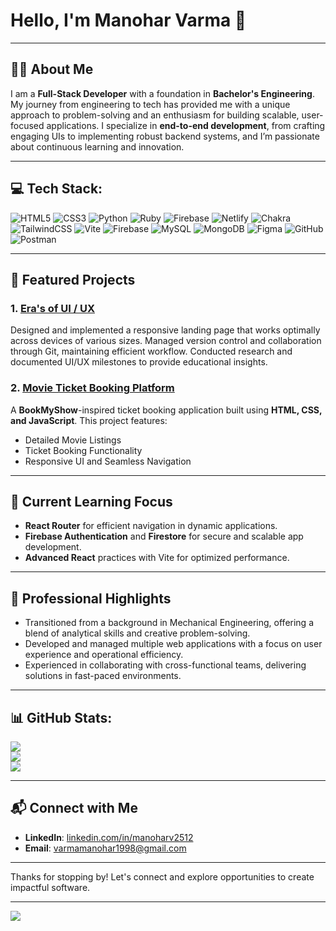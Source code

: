 # Hello, I'm Manohar Varma 👋

---

## 🧑‍💼 About Me

I am a **Full-Stack Developer** with a foundation in **Bachelor's Engineering**. My journey from engineering to tech has provided me with a unique approach to problem-solving and an enthusiasm for building scalable, user-focused applications. I specialize in **end-to-end development**, from crafting engaging UIs to implementing robust backend systems, and I’m passionate about continuous learning and innovation.

---

## 💻 Tech Stack:
![HTML5](https://img.shields.io/badge/html5-%23E34F26.svg?style=for-the-badge&logo=html5&logoColor=white) ![CSS3](https://img.shields.io/badge/css3-%231572B6.svg?style=for-the-badge&logo=css3&logoColor=white) ![Python](https://img.shields.io/badge/python-3670A0?style=for-the-badge&logo=python&logoColor=ffdd54) ![Ruby](https://img.shields.io/badge/ruby-%23CC342D.svg?style=for-the-badge&logo=ruby&logoColor=white) ![Firebase](https://img.shields.io/badge/firebase-%23039BE5.svg?style=for-the-badge&logo=firebase) ![Netlify](https://img.shields.io/badge/netlify-%23000000.svg?style=for-the-badge&logo=netlify&logoColor=#00C7B7) ![Chakra](https://img.shields.io/badge/chakra-%234ED1C5.svg?style=for-the-badge&logo=chakraui&logoColor=white) ![TailwindCSS](https://img.shields.io/badge/tailwindcss-%2338B2AC.svg?style=for-the-badge&logo=tailwind-css&logoColor=white) ![Vite](https://img.shields.io/badge/vite-%23646CFF.svg?style=for-the-badge&logo=vite&logoColor=white) ![Firebase](https://img.shields.io/badge/firebase-a08021?style=for-the-badge&logo=firebase&logoColor=ffcd34) ![MySQL](https://img.shields.io/badge/mysql-4479A1.svg?style=for-the-badge&logo=mysql&logoColor=white) ![MongoDB](https://img.shields.io/badge/MongoDB-%234ea94b.svg?style=for-the-badge&logo=mongodb&logoColor=white) ![Figma](https://img.shields.io/badge/figma-%23F24E1E.svg?style=for-the-badge&logo=figma&logoColor=white) ![GitHub](https://img.shields.io/badge/github-%23121011.svg?style=for-the-badge&logo=github&logoColor=white) ![Postman](https://img.shields.io/badge/Postman-FF6C37?style=for-the-badge&logo=postman&logoColor=white)

---

## 📂 Featured Projects

### **1. [Era's of UI / UX](https://github.com/sakshimadne/Design-Discus_013)**
Designed and implemented a responsive landing page that works optimally across devices of various sizes.
Managed version control and collaboration through Git, maintaining efficient workflow.
Conducted research and documented UI/UX milestones to provide educational insights.

### **2. [Movie Ticket Booking Platform](https://github.com/manoharv2512/Mars-Mission-Masters_007)**
A **BookMyShow**-inspired ticket booking application built using **HTML, CSS, and JavaScript**. This project features:
   - Detailed Movie Listings
   - Ticket Booking Functionality
   - Responsive UI and Seamless Navigation

---

## 🌱 Current Learning Focus

- **React Router** for efficient navigation in dynamic applications.
- **Firebase Authentication** and **Firestore** for secure and scalable app development.
- **Advanced React** practices with Vite for optimized performance.

---

## 💼 Professional Highlights

- Transitioned from a background in Mechanical Engineering, offering a blend of analytical skills and creative problem-solving.
- Developed and managed multiple web applications with a focus on user experience and operational efficiency.
- Experienced in collaborating with cross-functional teams, delivering solutions in fast-paced environments.

---

## 📊 GitHub Stats:
![](https://github-readme-stats.vercel.app/api?username=manoharv2512&theme=dark&hide_border=false&include_all_commits=true&count_private=true)<br/>
![](https://github-readme-streak-stats.herokuapp.com/?user=manoharv2512&theme=dark&hide_border=false)<br/>
![](https://github-readme-stats.vercel.app/api/top-langs/?username=manoharv2512&theme=dark&hide_border=false&include_all_commits=true&count_private=true&layout=compact)

---

## 📬 Connect with Me

- **LinkedIn**: [linkedin.com/in/manoharv2512](https://www.linkedin.com/in/manoharv2512/)
- **Email**: [varmamanohar1998@gmail.com](mailto:varmamanohar1998@gmail.com)

---

Thanks for stopping by! Let's connect and explore opportunities to create impactful software.

---
[![](https://visitcount.itsvg.in/api?id=manoharv2512&icon=0&color=0)](https://visitcount.itsvg.in)

